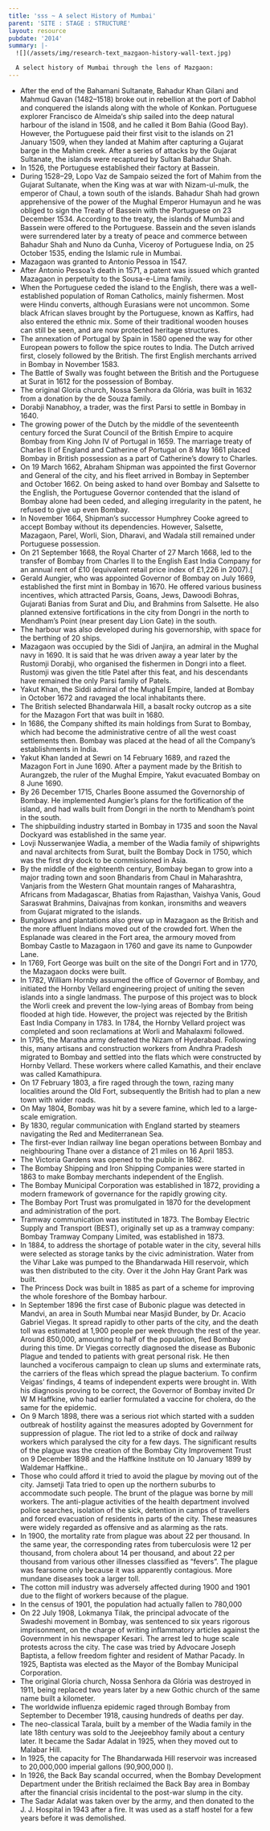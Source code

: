 ```yaml
---
title: 'sss ~ A select History of Mumbai'
parent: 'SITE : STAGE : STRUCTURE'
layout: resource
pubdate: '2014'
summary: |-
  ![](/assets/img/research-text_mazgaon-history-wall-text.jpg)

  A select history of Mumbai through the lens of Mazgaon:
---
```



* After the end of the Bahamani Sultanate, Bahadur Khan Gilani and Mahmud Gavan (1482–1518) broke out in rebellion at the port of Dabhol and conquered the islands along with the whole of Konkan. Portuguese explorer Francisco de Almeida‘s ship sailed into the deep natural harbour of the island in 1508, and he called it Bom Bahia (Good Bay). However, the Portuguese paid their first visit to the islands on 21 January 1509, when they landed at Mahim after capturing a Gujarat barge in the Mahim creek. After a series of attacks by the Gujarat Sultanate, the islands were recaptured by Sultan Bahadur Shah.
* In 1526, the Portuguese established their factory at Bassein.
* During 1528–29, Lopo Vaz de Sampaio seized the fort of Mahim from the Gujarat Sultanate, when the King was at war with Nizam-ul-mulk, the emperor of Chaul, a town south of the islands. Bahadur Shah had grown apprehensive of the power of the Mughal Emperor Humayun and he was obliged to sign the Treaty of Bassein with the Portuguese on 23 December 1534. According to the treaty, the islands of Mumbai and Bassein were offered to the Portuguese. Bassein and the seven islands were surrendered later by a treaty of peace and commerce between Bahadur Shah and Nuno da Cunha, Viceroy of Portuguese India, on 25 October 1535, ending the Islamic rule in Mumbai.
* Mazagaon was granted to Antonio Pessoa in 1547.
* After Antonio Pessoa’s death in 1571, a patent was issued which granted Mazagaon in perpetuity to the Sousa-e-Lima family.
* When the Portuguese ceded the island to the English, there was a well-established population of Roman Catholics, mainly fishermen. Most were Hindu converts, although Eurasians were not uncommon. Some black African slaves brought by the Portuguese, known as Kaffirs, had also entered the ethnic mix. Some of their traditional wooden houses can still be seen, and are now protected heritage structures.
* The annexation of Portugal by Spain in 1580 opened the way for other European powers to follow the spice routes to India. The Dutch arrived first, closely followed by the British. The first English merchants arrived in Bombay in November 1583.
* The Battle of Swally was fought between the British and the Portuguese at Surat in 1612 for the possession of Bombay.
* The original Gloria church, Nossa Senhora da Glória, was built in 1632 from a donation by the de Souza family.
* Dorabji Nanabhoy, a trader, was the first Parsi to settle in Bombay in 1640.
* The growing power of the Dutch by the middle of the seventeenth century forced the Surat Council of the British Empire to acquire Bombay from King John IV of Portugal in 1659. The marriage treaty of Charles II of England and Catherine of Portugal on 8 May 1661 placed Bombay in British possession as a part of Catherine’s dowry to Charles.
* On 19 March 1662, Abraham Shipman was appointed the first Governor and General of the city, and his fleet arrived in Bombay in September and October 1662. On being asked to hand over Bombay and Salsette to the English, the Portuguese Governor contended that the island of Bombay alone had been ceded, and alleging irregularity in the patent, he refused to give up even Bombay.
* In November 1664, Shipman’s successor Humphrey Cooke agreed to accept Bombay without its dependencies. However, Salsette, Mazagaon, Parel, Worli, Sion, Dharavi, and Wadala still remained under Portuguese possession.
* On 21 September 1668, the Royal Charter of 27 March 1668, led to the transfer of Bombay from Charles II to the English East India Company for an annual rent of £10 (equivalent retail price index of £1,226 in 2007).[
* Gerald Aungier, who was appointed Governor of Bombay on July 1669, established the first mint in Bombay in 1670. He offered various business incentives, which attracted Parsis, Goans, Jews, Dawoodi Bohras, Gujarati Banias from Surat and Diu, and Brahmins from Salsette. He also planned extensive fortifications in the city from Dongri in the north to Mendham’s Point (near present day Lion Gate) in the south.
* The harbour was also developed during his governorship, with space for the berthing of 20 ships.
* Mazagaon was occupied by the Sidi of Janjira, an admiral in the Mughal navy in 1690. It is said that he was driven away a year later by the Rustomji Dorabji, who organised the fishermen in Dongri into a fleet. Rustomji was given the title Patel after this feat, and his descendants have remained the only Parsi family of Patels.
* Yakut Khan, the Siddi admiral of the Mughal Empire, landed at Bombay in October 1672 and ravaged the local inhabitants there.
* The British selected Bhandarwala Hill, a basalt rocky outcrop as a site for the Mazagon Fort that was built in 1680.
* In 1686, the Company shifted its main holdings from Surat to Bombay, which had become the administrative centre of all the west coast settlements then. Bombay was placed at the head of all the Company’s establishments in India.
* Yakut Khan landed at Sewri on 14 February 1689, and razed the Mazagon Fort in June 1690. After a payment made by the British to Aurangzeb, the ruler of the Mughal Empire, Yakut evacuated Bombay on 8 June 1690.
* By 26 December 1715, Charles Boone assumed the Governorship of Bombay. He implemented Aungier’s plans for the fortification of the island, and had walls built from Dongri in the north to Mendham’s point in the south.
* The shipbuilding industry started in Bombay in 1735 and soon the Naval Dockyard was established in the same year.
* Lovji Nusserwanjee Wadia, a member of the Wadia family of shipwrights and naval architects from Surat, built the Bombay Dock in 1750, which was the first dry dock to be commissioned in Asia.
* By the middle of the eighteenth century, Bombay began to grow into a major trading town and soon Bhandaris from Chaul in Maharashtra, Vanjaris from the Western Ghat mountain ranges of Maharashtra, Africans from Madagascar, Bhatias from Rajasthan, Vaishya Vanis, Goud Saraswat Brahmins, Daivajnas from konkan, ironsmiths and weavers from Gujarat migrated to the islands.
* Bungalows and plantations also grew up in Mazagaon as the British and the more affluent Indians moved out of the crowded fort. When the Esplanade was cleared in the Fort area, the armoury moved from Bombay Castle to Mazagaon in 1760 and gave its name to Gunpowder Lane.
* In 1769, Fort George was built on the site of the Dongri Fort and in 1770, the Mazagaon docks were built.
* In 1782, William Hornby assumed the office of Governor of Bombay, and initiated the Hornby Vellard engineering project of uniting the seven islands into a single landmass. The purpose of this project was to block the Worli creek and prevent the low-lying areas of Bombay from being flooded at high tide. However, the project was rejected by the British East India Company in 1783. In 1784, the Hornby Vellard project was completed and soon reclamations at Worli and Mahalaxmi followed.
* In 1795, the Maratha army defeated the Nizam of Hyderabad. Following this, many artisans and construction workers from Andhra Pradesh migrated to Bombay and settled into the flats which were constructed by Hornby Vellard. These workers where called Kamathis, and their enclave was called Kamathipura.
* On 17 February 1803, a fire raged through the town, razing many localities around the Old Fort, subsequently the British had to plan a new town with wider roads.
* On May 1804, Bombay was hit by a severe famine, which led to a large-scale emigration.
* By 1830, regular communication with England started by steamers navigating the Red and Mediterranean Sea.
* The first-ever Indian railway line began operations between Bombay and neighbouring Thane over a distance of 21 miles on 16 April 1853.
* The Victoria Gardens was opened to the public in 1862.
* The Bombay Shipping and Iron Shipping Companies were started in 1863 to make Bombay merchants independent of the English.
* The Bombay Municipal Corporation was established in 1872, providing a modern framework of governance for the rapidly growing city.
* The Bombay Port Trust was promulgated in 1870 for the development and administration of the port.
* Tramway communication was instituted in 1873. The Bombay Electric Supply and Transport (BEST), originally set up as a tramway company: Bombay Tramway Company Limited, was established in 1873.
* In 1884, to address the shortage of potable water in the city, several hills were selected as storage tanks by the civic administration. Water from the Vihar Lake was pumped to the Bhandarwada Hill reservoir, which was then distributed to the city. Over it the John Hay Grant Park was built.
* The Princess Dock was built in 1885 as part of a scheme for improving the whole foreshore of the Bombay harbour.
* In September 1896 the first case of Bubonic plague was detected in Mandvi, an area in South Mumbai near Masjid Bunder, by Dr. Acacio Gabriel Viegas. It spread rapidly to other parts of the city, and the death toll was estimated at 1,900 people per week through the rest of the year. Around 850,000, amounting to half of the population, fled Bombay during this time. Dr Viegas correctly diagnosed the disease as Bubonic Plague and tended to patients with great personal risk. He then launched a vociferous campaign to clean up slums and exterminate rats, the carriers of the fleas which spread the plague bacterium. To confirm Veigas’ findings, 4 teams of independent experts were brought in. With his diagnosis proving to be correct, the Governor of Bombay invited Dr W M Haffkine, who had earlier formulated a vaccine for cholera, do the same for the epidemic.
* On 9 March 1898, there was a serious riot which started with a sudden outbreak of hostility against the measures adopted by Government for suppression of plague. The riot led to a strike of dock and railway workers which paralysed the city for a few days. The significant results of the plague was the creation of the Bombay City Improvement Trust on 9 December 1898 and the Haffkine Institute on 10 January 1899 by Waldemar Haffkine..
* Those who could afford it tried to avoid the plague by moving out of the city. Jamsetji Tata tried to open up the northern suburbs to accommodate such people. The brunt of the plague was borne by mill workers. The anti-plague activities of the health department involved police searches, isolation of the sick, detention in camps of travellers and forced evacuation of residents in parts of the city. These measures were widely regarded as offensive and as alarming as the rats.
* In 1900, the mortality rate from plague was about 22 per thousand. In the same year, the corresponding rates from tuberculosis were 12 per thousand, from cholera about 14 per thousand, and about 22 per thousand from various other illnesses classified as “fevers”. The plague was fearsome only because it was apparently contagious. More mundane diseases took a larger toll.
* The cotton mill industry was adversely affected during 1900 and 1901 due to the flight of workers because of the plague.
* In the census of 1901, the population had actually fallen to 780,000
* On 22 July 1908, Lokmanya Tilak, the principal advocate of the Swadeshi movement in Bombay, was sentenced to six years rigorous imprisonment, on the charge of writing inflammatory articles against the Government in his newspaper Kesari. The arrest led to huge scale protests across the city. The case was tried by Advocare Joseph Baptista, a fellow freedom fighter and resident of Mathar Pacady. In 1925, Baptista was elected as the Mayor of the Bombay Municipal Corporation.
* The original Gloria church, Nossa Senhora da Glória was destroyed in 1911, being replaced two years later by a new Gothic church of the same name built a kilometer.
* The worldwide influenza epidemic raged through Bombay from September to December 1918, causing hundreds of deaths per day.
* The neo-classical Tarala, built by a member of the Wadia family in the late 18th century was sold to the Jeejeebhoy family about a century later. It became the Sadar Adalat in 1925, when they moved out to Malabar Hill.
* In 1925, the capacity for The Bhandarwada Hill reservoir was increased to 20,000,000 imperial gallons (90,900,000 l).
* In 1926, the Back Bay scandal occurred, when the Bombay Development Department under the British reclaimed the Back Bay area in Bombay after the financial crisis incidental to the post-war slump in the city.
* The Sadar Adalat was taken over by the army, and then donated to the J. J. Hospital in 1943 after a fire. It was used as a staff hostel for a few years before it was demolished.
